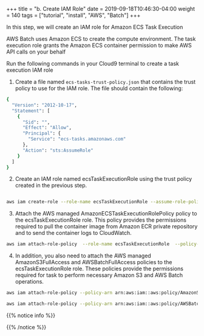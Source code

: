 +++
title = "b. Create IAM Role"
date = 2019-09-18T10:46:30-04:00
weight = 140
tags = ["tutorial", "install", "AWS", "Batch"]
+++

In this step, we will create an IAM role for Amazon ECS Task Execution

AWS Batch uses Amazon ECS to create the compute environment. The task execution role grants the Amazon ECS container permission to make AWS API calls on your behalf 


Run the following commands in your Cloud9 terminal to create a task execution IAM role

1. Create a file named ```ecs-tasks-trust-policy.json``` that contains the trust policy to use for the IAM role. The file should contain the following: 

```bash
{
  "Version": "2012-10-17",
  "Statement": [
    {
      "Sid": "",
      "Effect": "Allow",
      "Principal": {
        "Service": "ecs-tasks.amazonaws.com"
      },
      "Action": "sts:AssumeRole"
    }
  ]
}

```

2. Create an IAM role named ecsTaskExecutionRole using the trust policy created in the previous step. 

```bash

aws iam create-role --role-name ecsTaskExecutionRole --assume-role-policy-document file://ecs-tasks-trust-policy.json

```

3. Attach the AWS managed AmazonECSTaskExecutionRolePolicy policy to the ecsTaskExecutionRole role. This policy provides the permissions required to pull the container image from Amazon ECR private repository and to send the container logs to CloudWatch.

```bash
aws iam attach-role-policy  --role-name ecsTaskExecutionRole  --policy-arn arn:aws:iam::aws:policy/service-role/AmazonECSTaskExecutionRolePolicy

```

4. In addition, you also need to attach the AWS managed AmazonS3FullAccess and AWSBatchFullAccess policies to the ecsTaskExecutionRole role. These policies provide the permissions required for task to perform necessary Amazon S3 and AWS Batch operations.

```bash
aws iam attach-role-policy --policy-arn arn:aws:iam::aws:policy/AmazonS3FullAccess --role-name ecsTaskExecutionRole
```

```bash
aws iam attach-role-policy --policy-arn arn:aws:iam::aws:policy/AWSBatchFullAccess --role-name ecsTaskExecutionRole
```

{{% notice info %}}

{{% /notice %}}


